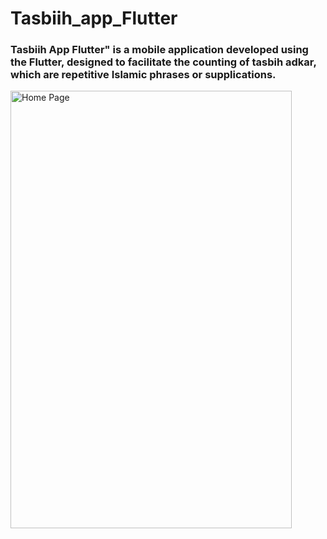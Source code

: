 # Tasbiih_app_Flutter
### Tasbiih App Flutter" is a mobile application developed using the Flutter, designed to facilitate the counting of tasbih adkar, which are repetitive Islamic phrases or supplications.
<img src="https://github.com/SalahEddine-Ghannouch/Tasbiih_app_Flutter/assets/79339578/c4da95cd-95dd-4f6c-8d92-9a7126234ce4" width="450" height="700" alt="Home Page">

